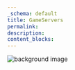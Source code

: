 ```yaml
---
_schema: default
title: GameServers
permalink:
description:
content_blocks:
---
```

![background image](/uploads/hostingbgimage.png)